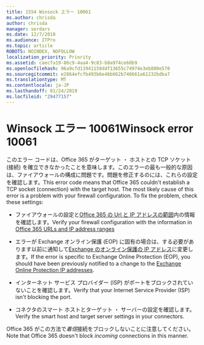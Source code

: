 ```yaml
---
title: 1554 Winsock エラー 10061
ms.author: chrisda
author: chrisda
manager: serdars
ms.date: 12/7/2018
ms.audience: ITPro
ms.topic: article
ROBOTS: NOINDEX, NOFOLLOW
localization_priority: Priority
ms.assetid: caecfa19-86c9-4aa4-9c83-b8a974ce60b9
ms.openlocfilehash: 96a9cfd11941158ddf13655c74974e3eb800e570
ms.sourcegitcommit: e2864efcfb493b6e46b662b746661a61232bdba7
ms.translationtype: MT
ms.contentlocale: ja-JP
ms.lasthandoff: 01/24/2019
ms.locfileid: "29477157"
---
```

# <a name="winsock-error-10061"></a><span data-ttu-id="70170-102">Winsock エラー 10061</span><span class="sxs-lookup"><span data-stu-id="70170-102">Winsock error 10061</span></span>

<span data-ttu-id="70170-p101">このエラー コードは、Office 365 がターゲット ・ ホストとの TCP ソケット (接続) を確立できなかったことを意味します。このエラーの最も一般的な原因は、ファイアウォールの構成に問題です。問題を修正するのには、これらの設定を確認します。</span><span class="sxs-lookup"><span data-stu-id="70170-p101">This error code means that Office 365 couldn't establish a TCP socket (connection) with the target host. The most likely cause of this error is a problem with your firewall configuration. To fix the problem, check these settings:</span></span>
  
- <span data-ttu-id="70170-106">ファイアウォールの設定と[Office 365 の Url と IP アドレスの範囲](https://docs.microsoft.com/office365/enterprise/urls-and-ip-address-ranges)内の情報を確認します。</span><span class="sxs-lookup"><span data-stu-id="70170-106">Verify your firewall configuration with the information in [Office 365 URLs and IP address ranges](https://docs.microsoft.com/office365/enterprise/urls-and-ip-address-ranges)</span></span>
    
- <span data-ttu-id="70170-107">エラーが Exchange オンライン保護 (EOP) に固有の場合は、する必要があります以前に通知して[Exchange のオンライン保護の IP アドレス](https://docs.microsoft.com/office365/SecurityCompliance/eop/exchange-online-protection-ip-addresses)に変更します。</span><span class="sxs-lookup"><span data-stu-id="70170-107">If the error is specific to Exchange Online Protection (EOP), you should have been previously notified to a change to the [Exchange Online Protection IP addresses](https://docs.microsoft.com/office365/SecurityCompliance/eop/exchange-online-protection-ip-addresses).</span></span>
    
- <span data-ttu-id="70170-108">インターネット サービス プロバイダー (ISP) がポートをブロックされていないことを確認します。</span><span class="sxs-lookup"><span data-stu-id="70170-108">Verify that your Internet Service Provider (ISP) isn't blocking the port.</span></span>
    
- <span data-ttu-id="70170-109">コネクタのスマート ホストとターゲット ・ サーバーの設定を確認します。</span><span class="sxs-lookup"><span data-stu-id="70170-109">Verify the smart host and target server settings in your connectors.</span></span>
    
<span data-ttu-id="70170-110">Office 365 がこの方法で*着信*接続をブロックしないことに注意してください。</span><span class="sxs-lookup"><span data-stu-id="70170-110">Note that Office 365 doesn't block  *incoming*  connections in this manner.</span></span> 
  

